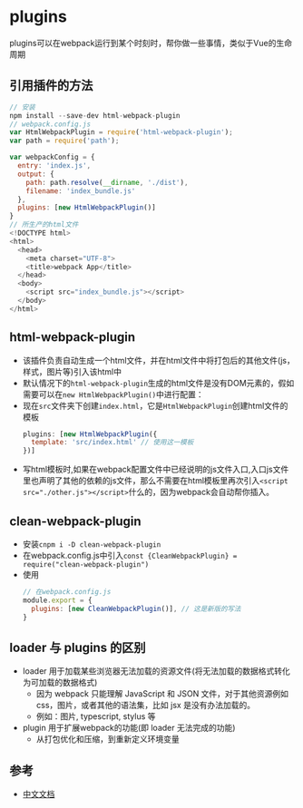 # plugins
plugins可以在webpack运行到某个时刻时，帮你做一些事情，类似于Vue的生命周期  

## 引用插件的方法
```js
// 安装
npm install --save-dev html-webpack-plugin
// webpack.config.js
var HtmlWebpackPlugin = require('html-webpack-plugin');
var path = require('path');

var webpackConfig = {
  entry: 'index.js',
  output: {
    path: path.resolve(__dirname, './dist'),
    filename: 'index_bundle.js'
  },
  plugins: [new HtmlWebpackPlugin()]
}
// 所生产的html文件
<!DOCTYPE html>
<html>
  <head>
    <meta charset="UTF-8">
    <title>webpack App</title>
  </head>
  <body>
    <script src="index_bundle.js"></script>
  </body>
</html>
```

## html-webpack-plugin
- 该插件负责自动生成一个html文件，并在html文件中将打包后的其他文件(js，样式，图片等)引入该html中  
- 默认情况下的`html-webpack-plugin`生成的html文件是没有DOM元素的，假如需要可以在`new HtmlWebpackPlugin()`中进行配置：  
- 现在`src`文件夹下创建`index.html`，它是`HtmlWebpackPlugin`创建html文件的模板
  ```js
  plugins: [new HtmlWebpackPlugin({
    template: 'src/index.html' // 使用这一模板
  })]
  ```
- 写html模板时,如果在webpack配置文件中已经说明的js文件入口,入口js文件里也声明了其他的依赖的js文件，那么不需要在html模板里再次引入`<script src="./other.js"></script>`什么的，因为webpack会自动帮你插入。

## clean-webpack-plugin
- 安装`cnpm i -D clean-webpack-plugin`  
- 在webpack.config.js中引入`const {CleanWebpackPlugin} = require("clean-webpack-plugin")`
- 使用
  ```js
  // 在webpack.config.js
  module.export = {
    plugins: [new CleanWebpackPlugin()], // 这是新版的写法
  }
  ```
  
## loader 与 plugins 的区别
- loader 用于加载某些浏览器无法加载的资源文件(将无法加载的数据格式转化为可加载的数据格式)
  * 因为 webpack 只能理解 JavaScript 和 JSON 文件，对于其他资源例如 css，图片，或者其他的语法集，比如 jsx 是没有办法加载的。 
  * 例如：图片, typescript, stylus 等
- plugin 用于扩展webpack的功能(即 loader 无法完成的功能)
  * 从打包优化和压缩，到重新定义环境变量

## 参考
- [中文文档](https://www.webpackjs.com/plugins/html-webpack-plugin/)